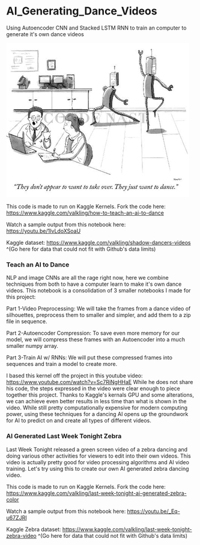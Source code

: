 # AI_Generating_Dance_Videos
Using Autoencoder CNN and Stacked LSTM RNN to train an computer to generate it's own dance videos

![alt text](https://github.com/PatrickBD/AI-Generating-Dance-Videos/blob/master/Dance_Robots_Comic.jpg)

This code is made to run on Kaggle Kernels. Fork the code here: https://www.kaggle.com/valkling/how-to-teach-an-ai-to-dance

Watch a sample output from this notebook here: https://youtu.be/1IvLdoXSoaU

Kaggle dataset: https://www.kaggle.com/valkling/shadow-dancers-videos
^(Go here for data that could not fit with Github's data limits)

### Teach an AI to Dance

NLP and image CNNs are all the rage right now, here we combine techniques from both to have a computer learn to make it's own dance videos. This notebook is a consolidation of 3 smaller notebooks I made for this project:

Part 1-Video Preprocessing: We will take the frames from a dance video of silhouettes, preprocess them to smaller and simpler, and add them to a zip file in sequence.

Part 2-Autoencoder Compression: To save even more memory for our model, we will compress these frames with an Autoencoder into a much smaller numpy array.

Part 3-Train AI w/ RNNs: We will put these compressed frames into sequences and train a model to create more.

I based this kernel off the project in this youtube video: https://www.youtube.com/watch?v=Sc7RiNgHHaE While he does not share his code, the steps expressed in the video were clear enough to piece together this project. Thanks to Kaggle's kernals GPU and some alterations, we can achieve even better results in less time than what is shown in the video. While still pretty computationally expensive for modern computing power, using these techniques for a dancing AI opens up the groundwork for AI to predict on and create all types of different videos.

### AI Generated Last Week Tonight Zebra

Last Week Tonight released a green screen video of a zebra dancing and doing various other activities for viewers to edit into their own videos. This video is actually pretty good for video processing algorithms and AI video training. Let's try using this to create our own AI generated zebra dancing video.

This code is made to run on Kaggle Kernels. Fork the code here: https://www.kaggle.com/valkling/last-week-tonight-ai-generated-zebra-color

Watch a sample output from this notebook here: https://youtu.be/_Eq-u67ZJRI

Kaggle Zebra dataset: https://www.kaggle.com/valkling/last-week-tonight-zebra-video
^(Go here for data that could not fit with Github's data limits)
